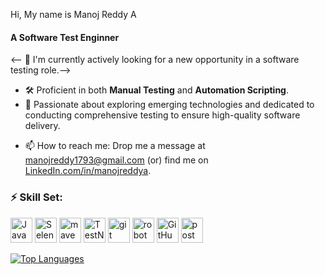 Hi, My name is Manoj Reddy A

<!--
![](https://user-images.githubusercontent.com/18350557/176309783-0785949b-9127-417c-8b55-ab5a4333674e.gif)
**manojr1r/manojr1r** is a ✨ _special_ ✨ repository because its `README.md` (this file) appears on your GitHub profile.
-->
<h4>A Software Test Enginner </h4>

<-- 👀 I'm currently actively looking for a new opportunity in a software testing role.-->
- 🛠️ Proficient in both <strong>Manual Testing</strong> and **Automation Scripting**.
- 💬 Passionate about exploring emerging technologies and dedicated to conducting comprehensive testing to ensure high-quality software delivery.
<!--- 👯 I’m making the world better by PRs -->
- 📫 How to reach me: Drop me a message at manojreddy1793@gmail.com (or) find me on [LinkedIn.com/in/manojreddya](https://www.linkedin.com/in/manojreddya).
<h3 align="left">⚡ Skill Set:</h3>
<p align="left"> <!---<img src="https://lh3.googleusercontent.com/d/1FIS_bue_0s1LUh73WEusdNhoC5cg2osN" alt="ManualTesting" width="70" height="50"/> --><img src="https://cdn-icons-png.flaticon.com/512/226/226777.png" alt="Java" width="35" height="40"/> <img src="https://upload.wikimedia.org/wikipedia/commons/thumb/d/d5/Selenium_Logo.png/861px-Selenium_Logo.png" alt="Selenium WebDriver" width="35" height="40"/> <img src="https://cdn.icon-icons.com/icons2/2107/PNG/512/file_type_maven_icon_130397.png" alt="maven" width="35" height="40"/>
<img src="https://avatars.githubusercontent.com/u/12528662?s=200&v=4" alt="TestNG" width="35" height="40"/>
<img src="https://cdn.icon-icons.com/icons2/2107/PNG/512/file_type_git_icon_130581.png" alt="git" width="35" height="40"/>
<img src="https://europe1.discourse-cdn.com/standard21/uploads/robotframework1/original/1X/702e61576ed30f6975fd86c11bd2a46402311868.png" alt="robot framework" width="35" height="40"/>
<img src="https://github.githubassets.com/assets/GitHub-Mark-ea2971cee799.png" alt="GitHub" width="35" height="40"/>
<img src="https://avatars.githubusercontent.com/u/10251060?s=200&v=4" alt="postman" width="35" height="40"/>

</p>



<a href="https://github.com/manojr1r" align="left"><img src="https://github-readme-stats.vercel.app/api/top-langs/?username=manojr1r&langs_count=10&title_color=22c55e&text_color=ffffff&icon_color=0891b2&bg_color=1c1917&hide_border=true&locale=en&custom_title=Top%20%Languages" alt="Top Languages" /></a>

<!--

<h3 align="left">Languages:</h3>



-  <img src="https://cdn4.iconfinder.com/data/icons/logos-and-brands/512/267_Python_logo-512.png" alt="Python" width="40" height="40"/> </a>
- <img src="https://upload.wikimedia.org/wikipedia/commons/thumb/9/99/Unofficial_JavaScript_logo_2.svg/2048px-Unofficial_JavaScript_logo_2.svg.png" alt="JavaScript" width="40" height="40"/> 
<img src="https://cdn-icons-png.flaticon.com/512/226/226777.png" alt="Java" width="40" height="40"/>

Here are some ideas to get you started:

- 🔭 I’m currently working on 
- 🌱 I’m currently learning ...
- 👯 I’m looking to collaborate on ...
- 🤔 I’m looking for help with ...
- 💬 Ask me about ...
- 📫 How to reach me: ...
- 😄 Pronouns: ...
- ⚡ Fun fact: ...
